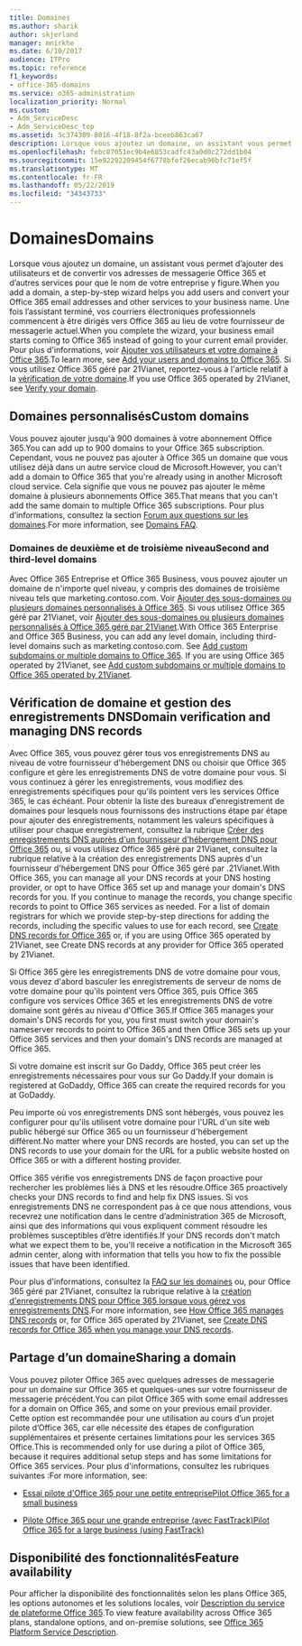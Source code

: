 ```yaml
---
title: Domaines
ms.author: sharik
author: skjerland
manager: mnirkhe
ms.date: 6/10/2017
audience: ITPro
ms.topic: reference
f1_keywords:
- office-365-domains
ms.service: o365-administration
localization_priority: Normal
ms.custom:
- Adm_ServiceDesc
- Adm_ServiceDesc_top
ms.assetid: 5c374309-8016-4f18-8f2a-bceeb863ca67
description: Lorsque vous ajoutez un domaine, un assistant vous permet d’ajouter des utilisateurs et de convertir vos adresses de messagerie Office 365 et d’autres services pour que le nom de votre entreprise y figure. Une fois l'assistant terminé, vos courriers électroniques professionnels commencent à être dirigés vers Office 365 au lieu de votre fournisseur de messagerie actuel. Pour plus d'informations, voir Ajouter vos utilisateurs et votre domaine à Office 365. Si vous utilisez Office 365 géré par 21Vianet, reportez-vous à la rubrique Verify Your Domain.
ms.openlocfilehash: febc87051ec9b4e6853cadfc43a0d0c272dd1b04
ms.sourcegitcommit: 15e92292209454f6778bfef26ecab96bfc71ef5f
ms.translationtype: MT
ms.contentlocale: fr-FR
ms.lasthandoff: 05/22/2019
ms.locfileid: "34343733"
---
```

# <a name="domains"></a><span data-ttu-id="b99d2-106">Domaines</span><span class="sxs-lookup"><span data-stu-id="b99d2-106">Domains</span></span>

<span data-ttu-id="b99d2-107">Lorsque vous ajoutez un domaine, un assistant vous permet d’ajouter des utilisateurs et de convertir vos adresses de messagerie Office 365 et d’autres services pour que le nom de votre entreprise y figure.</span><span class="sxs-lookup"><span data-stu-id="b99d2-107">When you add a domain, a step-by-step wizard helps you add users and convert your Office 365 email addresses and other services to your business name.</span></span> <span data-ttu-id="b99d2-108">Une fois l’assistant terminé, vos courriers électroniques professionnels commencent à être dirigés vers Office 365 au lieu de votre fournisseur de messagerie actuel.</span><span class="sxs-lookup"><span data-stu-id="b99d2-108">When you complete the wizard, your business email starts coming to Office 365 instead of going to your current email provider.</span></span> <span data-ttu-id="b99d2-109">Pour plus d'informations, voir [Ajouter vos utilisateurs et votre domaine à Office 365](https://support.office.com/article/6383f56d-3d09-4dcb-9b41-b5f5a5efd611).</span><span class="sxs-lookup"><span data-stu-id="b99d2-109">To learn more, see [Add your users and domains to Office 365](https://support.office.com/article/6383f56d-3d09-4dcb-9b41-b5f5a5efd611).</span></span> <span data-ttu-id="b99d2-110">Si vous utilisez Office 365 géré par 21Vianet, reportez-vous à l'article relatif à la [vérification de votre domaine](http://go.microsoft.com/fwlink/?LinkID=733344&amp;clcid=0x409).</span><span class="sxs-lookup"><span data-stu-id="b99d2-110">If you use Office 365 operated by 21Vianet, see [Verify your domain](http://go.microsoft.com/fwlink/?LinkID=733344&amp;clcid=0x409).</span></span>
  
## <a name="custom-domains"></a><span data-ttu-id="b99d2-111">Domaines personnalisés</span><span class="sxs-lookup"><span data-stu-id="b99d2-111">Custom domains</span></span>
<span data-ttu-id="b99d2-112"><a name="BKMK_CustomDomains"> </a></span><span class="sxs-lookup"><span data-stu-id="b99d2-112"></span></span>

<span data-ttu-id="b99d2-113">Vous pouvez ajouter jusqu'à 900 domaines à votre abonnement Office 365.</span><span class="sxs-lookup"><span data-stu-id="b99d2-113">You can add up to 900 domains to your Office 365 subscription.</span></span> <span data-ttu-id="b99d2-114">Cependant, vous ne pouvez pas ajouter à Office 365 un domaine que vous utilisez déjà dans un autre service cloud de Microsoft.</span><span class="sxs-lookup"><span data-stu-id="b99d2-114">However, you can't add a domain to Office 365 that you're already using in another Microsoft cloud service.</span></span> <span data-ttu-id="b99d2-115">Cela signifie que vous ne pouvez pas ajouter le même domaine à plusieurs abonnements Office 365.</span><span class="sxs-lookup"><span data-stu-id="b99d2-115">That means that you can't add the same domain to multiple Office 365 subscriptions.</span></span> <span data-ttu-id="b99d2-116">Pour plus d’informations, consultez la section [Forum aux questions sur les domaines](https://support.office.com/en-us/article/Domains-FAQ-1272bad0-4bd4-4796-8005-67d6fb3afc5a).</span><span class="sxs-lookup"><span data-stu-id="b99d2-116">For more information, see [Domains FAQ](https://support.office.com/en-us/article/Domains-FAQ-1272bad0-4bd4-4796-8005-67d6fb3afc5a).</span></span>
  
### <a name="second-and-third-level-domains"></a><span data-ttu-id="b99d2-117">Domaines de deuxième et de troisième niveau</span><span class="sxs-lookup"><span data-stu-id="b99d2-117">Second and third-level domains</span></span>
<span data-ttu-id="b99d2-118"><a name="BKMK_SecondAndThirdLevelDomains"> </a></span><span class="sxs-lookup"><span data-stu-id="b99d2-118"></span></span>

<span data-ttu-id="b99d2-p104">Avec Office 365 Entreprise et Office 365 Business, vous pouvez ajouter un domaine de n'importe quel niveau, y compris des domaines de troisième niveau tels que marketing.contoso.com. Voir [Ajouter des sous-domaines ou plusieurs domaines personnalisés à Office 365](http://go.microsoft.com/fwlink/?LinkID=733345&amp;clcid=0x409). Si vous utilisez Office 365 géré par 21Vianet, voir [Ajouter des sous-domaines ou plusieurs domaines personnalisés à Office 365 géré par 21Vianet](http://go.microsoft.com/fwlink/?LinkID=733346&amp;clcid=0x409).</span><span class="sxs-lookup"><span data-stu-id="b99d2-p104">With Office 365 Enterprise and Office 365 Business, you can add any level domain, including third-level domains such as marketing.contoso.com. See [Add custom subdomains or multiple domains to Office 365](http://go.microsoft.com/fwlink/?LinkID=733345&amp;clcid=0x409). If you are using Office 365 operated by 21Vianet, see [Add custom subdomains or multiple domains to Office 365 operated by 21Vianet](http://go.microsoft.com/fwlink/?LinkID=733346&amp;clcid=0x409).</span></span>
  
## <a name="domain-verification-and-managing-dns-records"></a><span data-ttu-id="b99d2-122">Vérification de domaine et gestion des enregistrements DNS</span><span class="sxs-lookup"><span data-stu-id="b99d2-122">Domain verification and managing DNS records</span></span>
<span data-ttu-id="b99d2-123"><a name="BKMK_ManagingDNSRecords"> </a></span><span class="sxs-lookup"><span data-stu-id="b99d2-123"></span></span>

<span data-ttu-id="b99d2-p105">Avec Office 365, vous pouvez gérer tous vos enregistrements DNS au niveau de votre fournisseur d'hébergement DNS ou choisir que Office 365 configure et gère les enregistrements DNS de votre domaine pour vous. Si vous continuez à gérer les enregistrements, vous modifiez des enregistrements spécifiques pour qu'ils pointent vers les services Office 365, le cas échéant. Pour obtenir la liste des bureaux d'enregistrement de domaines pour lesquels nous fournissons des instructions étape par étape pour ajouter des enregistrements, notamment les valeurs spécifiques à utiliser pour chaque enregistrement, consultez la rubrique [Créer des enregistrements DNS auprès d'un fournisseur d'hébergement DNS pour Office 365](https://go.microsoft.com/fwlink/p/?LinkID=270173) ou, si vous utilisez Office 365 géré par 21Vianet, consultez la rubrique relative à la création des enregistrements DNS auprès d'un fournisseur d'hébergement DNS pour Office 365 géré par .21Vianet.</span><span class="sxs-lookup"><span data-stu-id="b99d2-p105">With Office 365, you can manage all your DNS records at your DNS hosting provider, or opt to have Office 365 set up and manage your domain's DNS records for you. If you continue to manage the records, you change specific records to point to Office 365 services as needed. For a list of domain registrars for which we provide step-by-step directions for adding the records, including the specific values to use for each record, see [Create DNS records for Office 365](https://go.microsoft.com/fwlink/p/?LinkID=270173) or, if you are using Office 365 operated by 21Vianet, see Create DNS records at any provider for Office 365 operated by 21Vianet.</span></span> 
  
<span data-ttu-id="b99d2-127">Si Office 365 gère les enregistrements DNS de votre domaine pour vous, vous devez d'abord basculer les enregistrements de serveur de noms de votre domaine pour qu'ils pointent vers Office 365, puis Office 365 configure vos services Office 365 et les enregistrements DNS de votre domaine sont gérés au niveau d'Office 365.</span><span class="sxs-lookup"><span data-stu-id="b99d2-127">If Office 365 manages your domain's DNS records for you, you first must switch your domain's nameserver records to point to Office 365 and then Office 365 sets up your Office 365 services and then your domain's DNS records are managed at Office 365.</span></span>
  
<span data-ttu-id="b99d2-128">Si votre domaine est inscrit sur Go Daddy, Office 365 peut créer les enregistrements nécessaires pour vous sur Go Daddy.</span><span class="sxs-lookup"><span data-stu-id="b99d2-128">If your domain is registered at GoDaddy, Office 365 can create the required records for you at GoDaddy.</span></span> 
  
<span data-ttu-id="b99d2-129">Peu importe où vos enregistrements DNS sont hébergés, vous pouvez les configurer pour qu'ils utilisent votre domaine pour l'URL d'un site web public hébergé sur Office 365 ou un fournisseur d'hébergement différent.</span><span class="sxs-lookup"><span data-stu-id="b99d2-129">No matter where your DNS records are hosted, you can set up the DNS records to use your domain for the URL for a public website hosted on Office 365 or with a different hosting provider.</span></span> 
  
<span data-ttu-id="b99d2-130">Office 365 vérifie vos enregistrements DNS de façon proactive pour rechercher les problèmes liés à DNS et les résoudre.</span><span class="sxs-lookup"><span data-stu-id="b99d2-130">Office 365 proactively checks your DNS records to find and help fix DNS issues.</span></span> <span data-ttu-id="b99d2-131">Si vos enregistrements DNS ne correspondent pas à ce que nous attendions, vous recevrez une notification dans le centre d’administration 365 de Microsoft, ainsi que des informations qui vous expliquent comment résoudre les problèmes susceptibles d’être identifiés.</span><span class="sxs-lookup"><span data-stu-id="b99d2-131">If your DNS records don't match what we expect them to be, you'll receive a notification in the Microsoft 365 admin center, along with information that tells you how to fix the possible issues that have been identified.</span></span>
  
<span data-ttu-id="b99d2-132">Pour plus d'informations, consultez la [FAQ sur les domaines](https://go.microsoft.com/fwlink/p/?LinkID=270144) ou, pour Office 365 géré par 21Vianet, consultez la rubrique relative à la [création d'enregistrements DNS pour Office 365 lorsque vous gérez vos enregistrements DNS](http://go.microsoft.com/fwlink/?LinkID=817326&amp;clcid=0x409).</span><span class="sxs-lookup"><span data-stu-id="b99d2-132">For more information, see [How Office 365 manages DNS records](https://go.microsoft.com/fwlink/p/?LinkID=270144) or, for Office 365 operated by 21Vianet, see [Create DNS records for Office 365 when you manage your DNS records](http://go.microsoft.com/fwlink/?LinkID=817326&amp;clcid=0x409).</span></span>
  
## <a name="sharing-a-domain"></a><span data-ttu-id="b99d2-133">Partage d’un domaine</span><span class="sxs-lookup"><span data-stu-id="b99d2-133">Sharing a domain</span></span>
<span data-ttu-id="b99d2-134"><a name="BKMK_ManagingDNSRecords"> </a></span><span class="sxs-lookup"><span data-stu-id="b99d2-134"></span></span>

<span data-ttu-id="b99d2-135">Vous pouvez piloter Office 365 avec quelques adresses de messagerie pour un domaine sur Office 365 et quelques-unes sur votre fournisseur de messagerie précédent.</span><span class="sxs-lookup"><span data-stu-id="b99d2-135">You can pilot Office 365 with some email addresses for a domain on Office 365, and some on your previous email provider.</span></span> <span data-ttu-id="b99d2-136">Cette option est recommandée pour une utilisation au cours d’un projet pilote d’Office 365, car elle nécessite des étapes de configuration supplémentaires et présente certaines limitations pour les services 365 Office.</span><span class="sxs-lookup"><span data-stu-id="b99d2-136">This is recommended only for use during a pilot of Office 365, because it requires additional setup steps and has some limitations for Office 365 services.</span></span> <span data-ttu-id="b99d2-137">Pour plus d'informations, consultez les rubriques suivantes :</span><span class="sxs-lookup"><span data-stu-id="b99d2-137">For more information, see:</span></span>
  
- [<span data-ttu-id="b99d2-138">Essai pilote d'Office 365 pour une petite entreprise</span><span class="sxs-lookup"><span data-stu-id="b99d2-138">Pilot Office 365 for a small business</span></span>](https://support.office.com/article/39cee536-6a03-40cf-b9c1-f301bb6001d7)
    
- [<span data-ttu-id="b99d2-139">Pilote Office 365 pour une grande entreprise (avec FastTrack)</span><span class="sxs-lookup"><span data-stu-id="b99d2-139">Pilot Office 365 for a large business (using FastTrack)</span></span>](https://fasttrack.office.com/onboard)
    
## <a name="feature-availability"></a><span data-ttu-id="b99d2-140">Disponibilité des fonctionnalités</span><span class="sxs-lookup"><span data-stu-id="b99d2-140">Feature availability</span></span>
<span data-ttu-id="b99d2-141"><a name="BKMK_ManagingDNSRecords"> </a></span><span class="sxs-lookup"><span data-stu-id="b99d2-141"></span></span>

<span data-ttu-id="b99d2-142">Pour afficher la disponibilité des fonctionnalités selon les plans Office 365, les options autonomes et les solutions locales, voir [Description du service de plateforme Office 365](https://technet.microsoft.com/en-us/library/office-365-platform-service-description.aspx).</span><span class="sxs-lookup"><span data-stu-id="b99d2-142">To view feature availability across Office 365 plans, standalone options, and on-premise solutions, see [Office 365 Platform Service Description](https://technet.microsoft.com/en-us/library/office-365-platform-service-description.aspx).</span></span>
  

